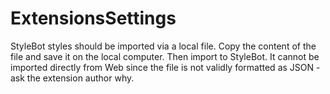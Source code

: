# ExtensionsSettings
StyleBot styles should be imported via a local file. Copy the content of the file and save it on the local computer. Then import to StyleBot. It cannot be imported directly from Web since the file is not validly formatted as JSON - ask the extension author why.
